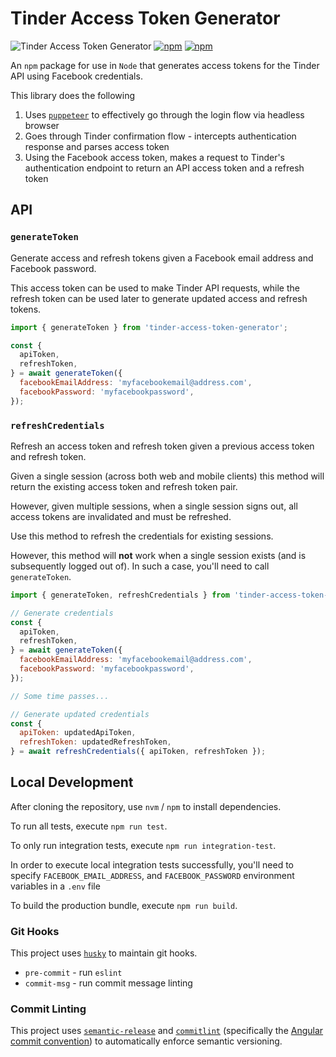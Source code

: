 # Tinder Access Token Generator

![Tinder Access Token Generator](https://github.com/jaebradley/tinder-access-token-generator/workflows/Tinder%20Access%20Token%20Generator/badge.svg)
[![npm](https://img.shields.io/npm/dt/tinder-access-token-generator.svg)](https://www.npmjs.com/package/tinder-access-token-generator)
[![npm](https://img.shields.io/npm/v/tinder-access-token-generator.svg)](https://www.npmjs.com/package/tinder-access-token-generator)

An `npm` package for use in `Node` that generates access tokens for the Tinder API using Facebook credentials.

This library does the following

1. Uses [`puppeteer`](https://github.com/GoogleChrome/puppeteer) to effectively go through the login flow via headless browser
2. Goes through Tinder confirmation flow - intercepts authentication response and parses access token
3. Using the Facebook access token, makes a request to Tinder's authentication endpoint to return an API access token and a refresh token

## API

### `generateToken`

Generate access and refresh tokens given a Facebook email address and Facebook password.

This access token can be used to make Tinder API requests, while the refresh token can be used later to generate updated access and refresh tokens.

```javascript
import { generateToken } from 'tinder-access-token-generator';

const {
  apiToken,
  refreshToken,
} = await generateToken({
  facebookEmailAddress: 'myfacebookemail@address.com',
  facebookPassword: 'myfacebookpassword',
});
```

### `refreshCredentials`

Refresh an access token and refresh token given a previous access token and refresh token.

Given a single session (across both web and mobile clients) this method will return the existing access token and refresh token pair.

However, given multiple sessions, when a single session signs out, all access tokens are invalidated and must be refreshed.

Use this method to refresh the credentials for existing sessions.

However, this method will **not** work when a single session exists (and is subsequently logged out of). In such a case, you'll need to call `generateToken`.

```javascript
import { generateToken, refreshCredentials } from 'tinder-access-token-generator';

// Generate credentials
const {
  apiToken,
  refreshToken,
} = await generateToken({
  facebookEmailAddress: 'myfacebookemail@address.com',
  facebookPassword: 'myfacebookpassword',
});

// Some time passes...

// Generate updated credentials
const {
  apiToken: updatedApiToken,
  refreshToken: updatedRefreshToken,
} = await refreshCredentials({ apiToken, refreshToken });
```

## Local Development

After cloning the repository, use `nvm` / `npm` to install dependencies.

To run all tests, execute `npm run test`.

To only run integration tests, execute `npm run integration-test`.

In order to execute local integration tests successfully, you'll need to specify `FACEBOOK_EMAIL_ADDRESS`, and `FACEBOOK_PASSWORD` environment variables in a `.env` file

To build the production bundle, execute `npm run build`.

### Git Hooks

This project uses [`husky`](https://github.com/typicode/husky) to maintain git hooks.

- `pre-commit` - run `eslint`
- `commit-msg` - run commit message linting

### Commit Linting

This project uses [`semantic-release`](https://github.com/semantic-release/semantic-release) and [`commitlint`](https://github.com/conventional-changelog/commitlint) (specifically the [Angular commit convention](https://gist.github.com/stephenparish/9941e89d80e2bc58a153)) to automatically enforce semantic versioning.
